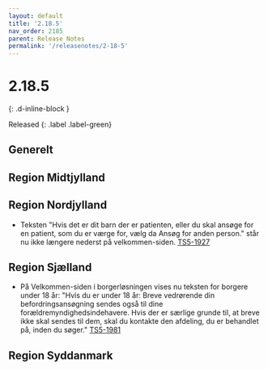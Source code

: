 ```yaml
---
layout: default
title: '2.18.5'
nav_order: 2185
parent: Release Notes
permalink: '/releasenotes/2-18-5'
---
```


# 2.18.5
{: .d-inline-block }

Released
{: .label .label-green}

## Generelt

## Region Midtjylland

## Region Nordjylland
- Teksten "Hvis det er dit barn der er patienten, eller du skal ansøge for en patient, som du er værge for, vælg da Ansøg for anden person." står nu ikke længere nederst på velkommen-siden. [TS5-1927](https://sd.trifork.com/browse/TS5-1927)
  
## Region Sjælland
- På Velkommen-siden i borgerløsningen vises nu teksten for borgere under 18 år: "Hvis du er under 18 år: Breve vedrørende din befordringsansøgning sendes også til dine forældremyndighedsindehavere. Hvis der er særlige grunde til, at breve ikke skal sendes til dem, skal du kontakte den afdeling, du er behandlet på, inden du søger." [TS5-1981](https://sd.trifork.com/browse/TS5-1981)

## Region Syddanmark
